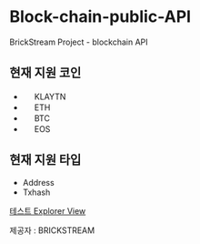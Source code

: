 # Block-chain-public-API
BrickStream Project - blockchain API


현재 지원 코인
---
<ul>
  <li><img width="16" src="http://npt.iptime.org/icon_coin/i_klaytn.png" /> KLAYTN</li>
  <li><img width="16" src="http://npt.iptime.org/icon_coin/i_eth.png" /> ETH</li>
  <li><img width="16" src="http://npt.iptime.org/icon_coin/i_btc.png" /> BTC</li>
  <li><img width="16" src="http://npt.iptime.org/icon_coin/i_eos.png" /> EOS</li>
</ul>


현재 지원 타입
---
<ul>
  <li>Address</li>
  <li>Txhash</li>
</ul>

[테스트 Explorer View](search.glueapp.net)

제공자 : BRICKSTREAM
